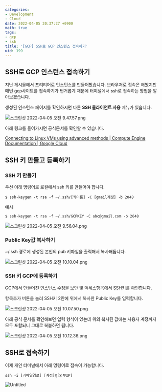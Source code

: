 ```yaml
---
categories:
- Development
- Cloud
date: 2022-04-05 20:37:27 +0900
math: true
tags:
- gcp
- ssh
title: '[GCP] SSH로 GCP 인스턴스 접속하기'
uid: 199
---
```


## SSH로 GCP 인스턴스 접속하기

지난 게시물에서 프리티어로 인스턴스를 만들어봤습니다. 브라우저로 접속은 해봤지만 매번 gcp사이트를 접속하기가 번거롭기 때문에 터미널에서 ssh로 접속하는 방법을 알아보겠습니다.

생성된 인스턴스 페이지를 확인하시면 다른 **SSH 클라이언트 사용** 메뉴가 있습니다.

![스크린샷 2022-04-05 오전 9.47.57.png](https://i.imgur.com/Xai8Way.png)

아래 링크를 들어가시면 공식문서를 확인할 수 있습니다.

[Connecting to Linux VMs using advanced methods | Compute Engine Documentation | Google Cloud](https://cloud.google.com/compute/docs/instances/connecting-advanced#thirdpartytools)

## SSH 키 만들고 등록하기

### SSH 키 만들기

우선 아래 명령어로 로컬에서 ssh 키를 만들어야 합니다.

```
$ ssh-keygen -t rsa -f ~/.ssh/[키이름] -C [gmail계정] -b 2048
```

예시

```
$ ssh-keygen -t rsa -f ~/.ssh/GCPKEY -C abc@gmail.com -b 2048
```

![스크린샷 2022-04-05 오전 9.56.04.png](https://i.imgur.com/AqkduWY.png)

### Public Key값 복사하기

~/.ssh 경로에 생성된 본인의 pub 키파일을 출력해서 복사해둡니다.

![스크린샷 2022-04-05 오전 10.10.04.png](https://i.imgur.com/xHIXbzt.png)

### SSH 키 GCP에 등록하기

GCP에서 만들어진 인스턴스 수정을 보안 및 액세스항목에서 SSH키를 확인합니다.

항목추가 버튼을 눌러 SSH키 2란에 위에서 복사한 Public Key를 입력합니다.

![스크린샷 2022-04-05 오전 10.07.50.png](https://i.imgur.com/qKs0i4B.png)

아래 공식 문서를 확인해보면 입력 형식이 있는데 위의 복사된 값에는 사용자 계정까지 모두 포함되니 그대로 복붙하면 됩니다.

![스크린샷 2022-04-05 오전 10.12.36.png](https://i.imgur.com/zgQidKU.png)

## SSH로 접속하기

이제 개인 터미널에서 아래 명령어로 접속이 가능합니다.

```
ssh -i [키파일경로] [계정]@[외부IP]
```

![Untitled](https://i.imgur.com/oT7aWQz.png)